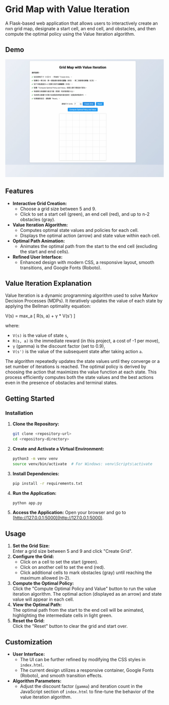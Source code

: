 # Grid Map with Value Iteration

A Flask-based web application that allows users to interactively create an nxn grid map, designate a start cell, an end cell, and obstacles, and then compute the optimal policy using the Value Iteration algorithm.

## Demo
![Demo](static/demo.gif)

## Features

- **Interactive Grid Creation:**
  - Choose a grid size between 5 and 9.
  - Click to set a start cell (green), an end cell (red), and up to n-2 obstacles (gray).
- **Value Iteration Algorithm:**
  - Computes optimal state values and policies for each cell.
  - Displays the optimal action (arrow) and state value within each cell.
- **Optimal Path Animation:**
  - Animates the optimal path from the start to the end cell (excluding the start and end cells).
- **Refined User Interface:**
  - Enhanced design with modern CSS, a responsive layout, smooth transitions, and Google Fonts (Roboto).

## Value Iteration Explanation

Value Iteration is a dynamic programming algorithm used to solve Markov Decision Processes (MDPs). It iteratively updates the value of each state by applying the Bellman optimality equation:

V(s) = max_a [ R(s, a) + γ * V(s') ]

where:
- `V(s)` is the value of state `s`,
- `R(s, a)` is the immediate reward (in this project, a cost of -1 per move),
- `γ` (gamma) is the discount factor (set to 0.9),
- `V(s')` is the value of the subsequent state after taking action `a`.

The algorithm repeatedly updates the state values until they converge or a set number of iterations is reached. The optimal policy is derived by choosing the action that maximizes the value function at each state. This process efficiently computes both the state values and the best actions even in the presence of obstacles and terminal states.

## Getting Started

### Installation

1. **Clone the Repository:**
   ```bash
   git clone <repository-url>
   cd <repository-directory>
   ```
2. **Create and Activate a Virtual Environment:**
   ```bash
   python3 -m venv venv
   source venv/bin/activate  # For Windows: venv\Scripts\activate
   ```
3. **Install Dependencies:**
   ```bash
   pip install -r requirements.txt
   ```
4. **Run the Application:**
   ```bash
   python app.py
   ```
5. **Access the Application:**
   Open your browser and go to [http://127.0.0.1:5000](http://127.0.0.1:5000).

## Usage

1. **Set the Grid Size:**  
   Enter a grid size between 5 and 9 and click "Create Grid".
2. **Configure the Grid:**  
   - Click on a cell to set the start (green).
   - Click on another cell to set the end (red).
   - Click additional cells to mark obstacles (gray) until reaching the maximum allowed (n-2).
3. **Compute the Optimal Policy:**  
   Click the "Compute Optimal Policy and Value" button to run the value iteration algorithm. The optimal action (displayed as an arrow) and state value will appear in each cell.
4. **View the Optimal Path:**  
   The optimal path from the start to the end cell will be animated, highlighting the intermediate cells in light green.
5. **Reset the Grid:**  
   Click the "Reset" button to clear the grid and start over.

## Customization

- **User Interface:**
  - The UI can be further refined by modifying the CSS styles in `index.html`.
  - The current design utilizes a responsive container, Google Fonts (Roboto), and smooth transition effects.
- **Algorithm Parameters:**
  - Adjust the discount factor (`gamma`) and iteration count in the JavaScript section of `index.html` to fine-tune the behavior of the value iteration algorithm.